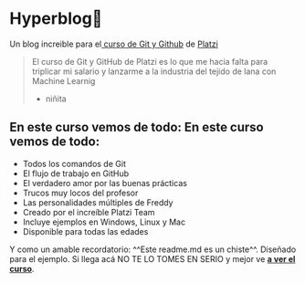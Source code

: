 # Hyperblog💚
Un blog increible para el[ curso de Git y Github](http://https://platzi.com/cursos/git-github/ " curso de Git y Github") de [Platzi](http://https://platzi.com/home "Platzi")
> El curso de Git y GitHub de Platzi es lo que me hacia falta para triplicar mi salario y lanzarme a la industria del tejido de lana con Machine Learnig
> - niñita

## En este curso vemos de todo: En este curso vemos de todo:
* Todos los comandos de Git
* El flujo de trabajo en GitHub
* El verdadero amor por las buenas prácticas
* Trucos muy locos del profesor
* Las personalidades múltiples de Freddy
* Creado por el increíble Platzi Team 
* Incluye ejemplos en Windows, Linux y Mac
* Disponible para todas las edades


Y como un amable recordatorio: ^^Este readme.md es un chiste^^. Diseñado para el ejemplo. Si llega acá NO TE LO TOMES EN SERIO y mejor ve [**a ver el curso**](http://https://platzi.com/clases/1557-git-github/19977-readmemd-es-una-excelente-practica/ "a ver el curso").
